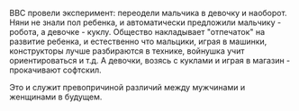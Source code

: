 BBC провели эксперимент: переодели мальчика в девочку и наоборот. Няни не знали пол ребенка, и автоматически предложили мальчику - робота, а девочке - куклу.
Общество накладывает "отпечаток" на развитие ребенка, и естественно что мальцики, играя в машинки, конструкторы лучше разбираются в технике, войнушка учит ориентироваться и т.д. А девочки, возясь с куклами и играя в магазин - прокачивают софтскил.

Это и служит превопричиной различий между мужчинами и женщинами в будущем.